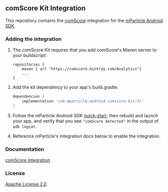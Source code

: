 ## comScore Kit Integration

This repository contains the [comScore](https://www.comscore.com/) integration for the [mParticle Android SDK](https://github.com/mParticle/mparticle-android-sdk).

### Adding the integration

1. The comScore Kit requires that you add comScore's Maven server to your buildscript:

    ```
    repositories {
        maven { url "https://comscore.bintray.com/Analytics"}
        ...
    }
    ```

2. Add the kit dependency to your app's build.gradle:

    ```groovy
    dependencies {
        implementation 'com.mparticle:android-comscore-kit:5+'
    }
    ```

3. Follow the mParticle Android SDK [quick-start](https://github.com/mParticle/mparticle-android-sdk), then rebuild and launch your app, and verify that you see `"comScore detected"` in the output of `adb logcat`.
4. Reference mParticle's integration docs below to enable the integration.

### Documentation

[comScore integration](http://docs.mparticle.com/?java#comscore)

### License

[Apache License 2.0](http://www.apache.org/licenses/LICENSE-2.0)